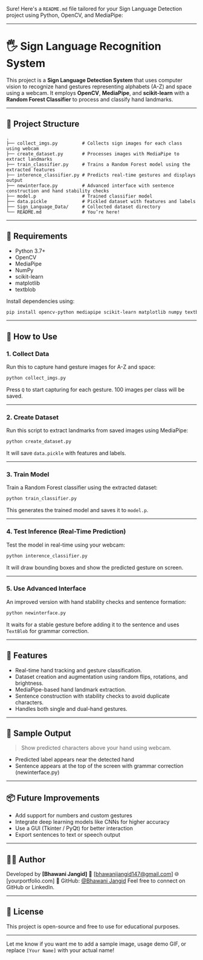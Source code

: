 Sure! Here's a `README.md` file tailored for your Sign Language Detection project using Python, OpenCV, and MediaPipe:

---

# 🖐️ Sign Language Recognition System

This project is a **Sign Language Detection System** that uses computer vision to recognize hand gestures representing alphabets (A-Z) and space using a webcam. It employs **OpenCV**, **MediaPipe**, and **scikit-learn** with a **Random Forest Classifier** to process and classify hand landmarks.

---

## 📁 Project Structure

```
.
├── collect_imgs.py         # Collects sign images for each class using webcam
├── create_dataset.py       # Processes images with MediaPipe to extract landmarks
├── train_classifier.py     # Trains a Random Forest model using the extracted features
├── interence_classifier.py # Predicts real-time gestures and displays output
├── newinterface.py         # Advanced interface with sentence construction and hand stability checks
├── model.p                 # Trained classifier model
├── data.pickle             # Pickled dataset with features and labels
├── Sign_Language_Data/     # Collected dataset directory
└── README.md               # You’re here!
```

---

## 🔧 Requirements

- Python 3.7+
- OpenCV
- MediaPipe
- NumPy
- scikit-learn
- matplotlib
- textblob

Install dependencies using:

```bash
pip install opencv-python mediapipe scikit-learn matplotlib numpy textblob
```

---

## 🚀 How to Use

### 1. Collect Data

Run this to capture hand gesture images for A-Z and space:

```bash
python collect_imgs.py
```

Press `Q` to start capturing for each gesture. 100 images per class will be saved.

---

### 2. Create Dataset

Run this script to extract landmarks from saved images using MediaPipe:

```bash
python create_dataset.py
```

It will save `data.pickle` with features and labels.

---

### 3. Train Model

Train a Random Forest classifier using the extracted dataset:

```bash
python train_classifier.py
```

This generates the trained model and saves it to `model.p`.

---

### 4. Test Inference (Real-Time Prediction)

Test the model in real-time using your webcam:

```bash
python interence_classifier.py
```

It will draw bounding boxes and show the predicted gesture on screen.

---

### 5. Use Advanced Interface

An improved version with hand stability checks and sentence formation:

```bash
python newinterface.py
```

It waits for a stable gesture before adding it to the sentence and uses `TextBlob` for grammar correction.

---

## 🧠 Features

- Real-time hand tracking and gesture classification.
- Dataset creation and augmentation using random flips, rotations, and brightness.
- MediaPipe-based hand landmark extraction.
- Sentence construction with stability checks to avoid duplicate characters.
- Handles both single and dual-hand gestures.

---

## 📸 Sample Output

> Show predicted characters above your hand using webcam.

- Predicted label appears near the detected hand
- Sentence appears at the top of the screen with grammar correction (newinterface.py)

---

## 📦 Future Improvements

- Add support for numbers and custom gestures
- Integrate deep learning models like CNNs for higher accuracy
- Use a GUI (Tkinter / PyQt) for better interaction
- Export sentences to text or speech output

---

## 👨‍💻 Author

Developed by **[Bhawani Jangid]** 
📧 [bhawanijangid147@gmail.com]
🌐 [yourportfolio.com] 
🐙 GitHub: [@Bhawani Jangid](https://github.com/Bhawani-jangid)
Feel free to connect on GitHub or LinkedIn.

---

## 📄 License

This project is open-source and free to use for educational purposes.

---

Let me know if you want me to add a sample image, usage demo GIF, or replace `[Your Name]` with your actual name!
